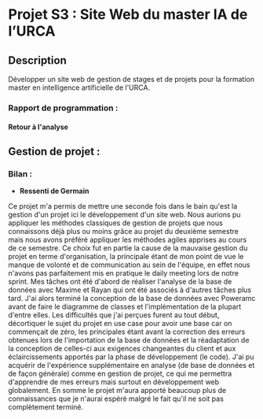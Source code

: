 # Projet S3 :  Site Web du master IA de l’URCA

## Description

Développer un site web de gestion de stages et de projets pour la formation
master en intelligence artificielle de l'URCA.

### Rapport de programmation :

#### Retour à l'analyse



## Gestion de projet :

### Bilan :

- **Ressenti de Germain**

Ce projet m'a permis de mettre une seconde fois dans le bain
qu'est la gestion d'un projet ici le développement d'un site web.
Nous aurions pu appliquer les méthodes classiques de gestion de projets
que nous connaissons déjà plus ou moins grâce au projet du deuxième semestre
mais nous avons préféré appliquer les méthodes agiles apprises au cours de ce semestre.
Ce choix fut en partie la cause de la mauvaise gestion du projet en terme
d'organisation, la principale étant de mon point de vue le manque de volonté
et de communication au sein de l'équipe, en effet nous n'avons pas parfaitement
mis en pratique le daily meeting lors de notre sprint. Mes tâches ont été
d'abord de réaliser l'analyse de la base de données avec Maxime et Rayan
qui ont été associés à d'autres tâches plus tard. J'ai alors terminé la conception de la base
de données avec Poweramc avant de faire le diagramme de classes et
l'implémentation de la plupart d'entre elles. Les difficultés que j'ai perçues
furent au tout début, décortiquer le sujet du projet en use case pour avoir
une base car on commençait de zéro, les principales étant avant
la correction des erreurs obtenues lors de l'importation de la base de données
et la réadaptation de la conception de celles-ci aux exigences changeantes
du client et aux éclaircissements apportés par la phase de développement (le code).
J'ai pu acquérir de l'expérience supplémentaire en analyse (de base de données
et de façon générale) comme en gestion de projet, ce qui me permettra d'apprendre
de mes erreurs mais surtout en développement web globalement. En somme
le projet m'aura apporté beaucoup plus de connaissances que je n'aurai
espéré malgré le fait qu'il ne soit pas complètement terminé.
